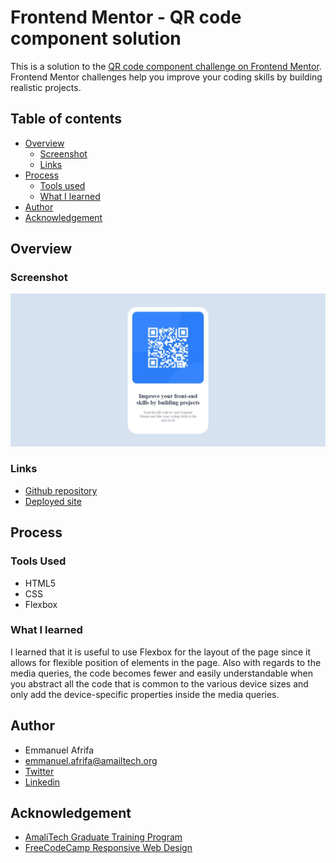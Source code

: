 # Frontend Mentor - QR code component solution

This is a solution to the [QR code component challenge on Frontend Mentor](https://www.frontendmentor.io/challenges/qr-code-component-iux_sIO_H). Frontend Mentor challenges help you improve your coding skills by building realistic projects. 

## Table of contents
- [Overview](#overview)
    - [Screenshot](#screenshot)
    - [Links](#links)
- [Process](#process)
    - [Tools used](#tools-used)
    - [What I learned](#what-i-learned)
- [Author](#author)
- [Acknowledgement](#acknowledgement)


## Overview
### Screenshot
![Screenshot of the webpage](./screenshot.jpeg)

### Links
- [Github repository](https://github.com/EmmanuelAfrifa/landing-page)
- [Deployed site](https://meetlanding.netlify.app/)

## Process
### Tools Used
- HTML5
- CSS
- Flexbox

### What I learned
I learned that it is useful to use Flexbox for the layout of the page since it allows for flexible position of elements in the page. Also with regards to the media queries, the code becomes fewer and easily understandable when you abstract all the code that is common to the various device sizes and only add the device-specific properties inside the media queries.

## Author
- Emmanuel Afrifa
- [emmanuel.afrifa@amailtech.org](mailto:emmanuel.afrifa@amalitech.org)
- [Twitter](https://twitter.com/Emma33712365)
- [Linkedin](https://www.linkedin.com/in/emmanuel-afrifa-840674214/)

## Acknowledgement
- [AmaliTech Graduate Training Program](https://amalitech.org/)
- [FreeCodeCamp Responsive Web Design](https://www.freecodecamp.org/learn/responsive-web-design/)